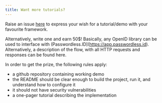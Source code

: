 ```yaml
---
title: Want more tutorials?
---
```


Raise an issue [here](TODO:url) to express your wish for a tutorial/demo with your favourite framework.

Alternatively, write one and earn 50$! Basically, any OpenID library can be used to interface with (Passwordless.ID](https://app.passwordless.id). Alternatively, a description of the flow, with all HTTP requests and responses can be found here.

In order to get the prize, the following rules apply:

- a github repository containing working demo
- the README should be clear enough to build the project, run it, and understand how to configure it
- it should not have security vulnerabilities
- a one-pager tutorial describing the implementation

